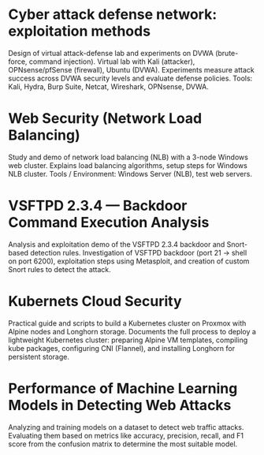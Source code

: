 # Cyber attack defense network: exploitation methods  
Design of virtual attack-defense lab and experiments on DVWA (brute-force, command injection).
Virtual lab with Kali (attacker), OPNsense/pfSense (firewall), Ubuntu (DVWA). Experiments measure attack success across DVWA security levels and evaluate defense policies.
Tools: Kali, Hydra, Burp Suite, Netcat, Wireshark, OPNsense, DVWA.

# Web Security (Network Load Balancing)
Study and demo of network load balancing (NLB) with a 3-node Windows web cluster.
Explains load balancing algorithms, setup steps for Windows NLB cluster.
Tools / Environment: Windows Server (NLB), test web servers.

# VSFTPD 2.3.4 — Backdoor Command Execution Analysis
Analysis and exploitation demo of the VSFTPD 2.3.4 backdoor and Snort-based detection rules.
Investigation of VSFTPD backdoor (port 21 → shell on port 6200), exploitation steps using Metasploit, and creation of custom Snort rules to detect the attack.

# Kubernets Cloud Security
Practical guide and scripts to build a Kubernetes cluster on Proxmox with Alpine nodes and Longhorn storage.
Documents the full process to deploy a lightweight Kubernetes cluster: preparing Alpine VM templates, compiling kube packages, configuring CNI (Flannel), and installing Longhorn for persistent storage.

# Performance of Machine Learning Models in Detecting Web Attacks
Analyzing and training models on a dataset to detect web traffic attacks.
Evaluating them based on metrics like accuracy, precision, recall, and F1 score from the confusion matrix to determine the most suitable model.
